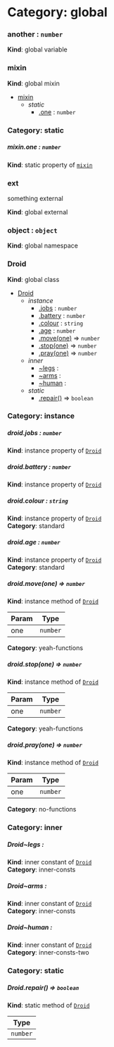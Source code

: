 # Category: global


<a name="another"></a>
### another : `number`
**Kind**: global variable


<a name="mixin"></a>
### mixin
**Kind**: global mixin  

* [mixin](#mixin)
    * _static_
        * [.one](#mixin.one) : `number`


### Category: static


<a name="mixin.one"></a>
##### mixin.one : `number`
**Kind**: static property of [`mixin`](#mixin)


<a name="external_ext"></a>
### ext
something external

**Kind**: global external


<a name="object"></a>
### object : `object`
**Kind**: global namespace


<a name="Droid"></a>
### Droid
**Kind**: global class  

* [Droid](#Droid)
    * _instance_
        * [.jobs](#Droid+jobs) : `number`
        * [.battery](#Droid+battery) : `number`
        * [.colour](#Droid+colour) : `string`
        * [.age](#Droid+age) : `number`
        * [.move(one)](#Droid+move) ⇒ `number`
        * [.stop(one)](#Droid+stop) ⇒ `number`
        * [.pray(one)](#Droid+pray) ⇒ `number`
    * _inner_
        * [~legs](#Droid..legs) : 
        * [~arms](#Droid..arms) : 
        * [~human](#Droid..human) : 
    * _static_
        * [.repair()](#Droid.repair) ⇒ `boolean`


### Category: instance


<a name="Droid+jobs"></a>
##### droid.jobs : `number`
**Kind**: instance property of [`Droid`](#Droid)


<a name="Droid+battery"></a>
##### droid.battery : `number`
**Kind**: instance property of [`Droid`](#Droid)


<a name="Droid+colour"></a>
##### droid.colour : `string`
**Kind**: instance property of [`Droid`](#Droid)  
**Category**: standard


<a name="Droid+age"></a>
##### droid.age : `number`
**Kind**: instance property of [`Droid`](#Droid)  
**Category**: standard


<a name="Droid+move"></a>
##### droid.move(one) ⇒ `number`
**Kind**: instance method of [`Droid`](#Droid)  

| Param | Type     |
| ----- | -------- |
| one   | `number` |


**Category**: yeah-functions


<a name="Droid+stop"></a>
##### droid.stop(one) ⇒ `number`
**Kind**: instance method of [`Droid`](#Droid)  

| Param | Type     |
| ----- | -------- |
| one   | `number` |


**Category**: yeah-functions


<a name="Droid+pray"></a>
##### droid.pray(one) ⇒ `number`
**Kind**: instance method of [`Droid`](#Droid)  

| Param | Type     |
| ----- | -------- |
| one   | `number` |


**Category**: no-functions


### Category: inner


<a name="Droid..legs"></a>
##### Droid~legs : 
**Kind**: inner constant of [`Droid`](#Droid)  
**Category**: inner-consts


<a name="Droid..arms"></a>
##### Droid~arms : 
**Kind**: inner constant of [`Droid`](#Droid)  
**Category**: inner-consts


<a name="Droid..human"></a>
##### Droid~human : 
**Kind**: inner constant of [`Droid`](#Droid)  
**Category**: inner-consts-two


### Category: static


<a name="Droid.repair"></a>
##### Droid.repair() ⇒ `boolean`
**Kind**: static method of [`Droid`](#Droid)  

| Type     |
| -------- |
| `number` |



